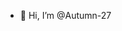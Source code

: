 - 👋 Hi, I’m @Autumn-27

<!---
Autumn-27/Autumn-27 is a ✨ special ✨ repository because its `README.md` (this file) appears on your GitHub profile.
You can click the Preview link to take a look at your changes.
--->
